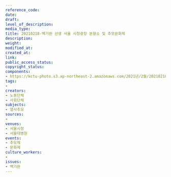 ```yaml
---
reference_code: 
date: 
draft: 
level_of_description: 
media_type: 
title: 20210218-백기완 선생 서울 시청광장 분향소 및 추모문화제
description: 
weight: 
modified_at: 
created_at: 
link: 
public_access_status: 
copyright_status: 
components:
- https://kctu-photo.s3.ap-northeast-2.amazonaws.com/2021년/2월/20210218-백기완+선생+서울+시청광장+분향소+및+추모문화제/_5D41090.jpg
tags:
- 
creators:
- 노동단체
- 사회단체
subjects:
- 열사추모
sources:
- 
venues:
- 서울시청
- 서울대병원
events:
- 추모제
- 문화제
culture_workers:
- 
issues:
- 백기완
---
```

